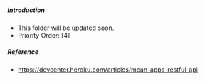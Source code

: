 ##### Introduction
- This folder will be updated soon. 
- Priority Order: [4] 

##### Reference
- https://devcenter.heroku.com/articles/mean-apps-restful-api